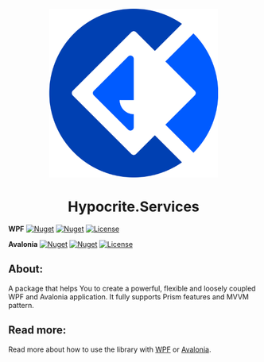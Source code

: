 <p align="center">
  <a>
    <img src="https://raw.githubusercontent.com/CADindustries/container/main/logos/AbdrakovSolutions.png" alt="Abdrakov.Solutions logo" width="340" height="340">
  </a>
</p>
<h1 align="center">Hypocrite.Services</h1>  

**WPF**
[![Nuget](https://img.shields.io/nuget/v/Hypocrite.Services.svg)](http://nuget.org/packages/Hypocrite.Services)
[![Nuget](https://img.shields.io/nuget/dt/Hypocrite.Services.svg)](http://nuget.org/packages/Hypocrite.Services)
[![License](https://img.shields.io/badge/license-MIT-blue.svg)](https://github.com/CrackAndDie/Hypocrite.Services/blob/main/LICENSE)  

**Avalonia**
[![Nuget](https://img.shields.io/nuget/v/Hypocrite.Services.Avalonia.svg)](http://nuget.org/packages/Hypocrite.Services.Avalonia)
[![Nuget](https://img.shields.io/nuget/dt/Hypocrite.Services.Avalonia.svg)](http://nuget.org/packages/Hypocrite.Services.Avalonia)
[![License](https://img.shields.io/badge/license-MIT-blue.svg)](https://github.com/CrackAndDie/Hypocrite.Services/blob/main/LICENSE)

<h2>About:</h2>  

A package that helps You to create a powerful, flexible and loosely coupled WPF and Avalonia application. It fully supports Prism features and MVVM pattern.  

<h2>Read more:</h2>  

Read more about how to use the library with [WPF](https://github.com/CrackAndDie/Hypocrite.Services/blob/dev/README_Wpf.md) or [Avalonia](https://github.com/CrackAndDie/Hypocrite.Services/blob/dev/README_Avalonia.md).
